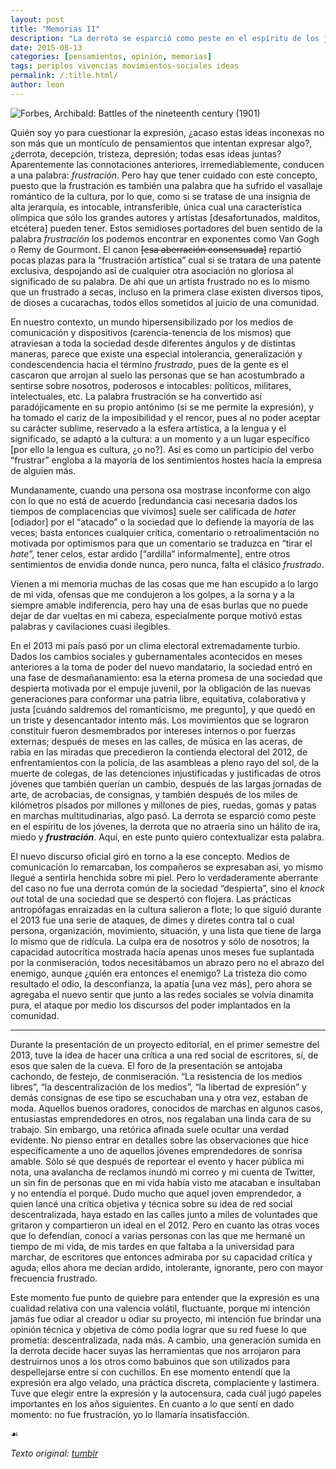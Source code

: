 ```yaml
---
layout: post
title: "Memorias II"
description: "La derrota se esparció como peste en el espíritu de los jóvenes, la derrota que no atraería sino un hálito de ira, miedo y frustración... Entrada rescatada de un Tumblr que, en una triste ironía, no pude rescatar."
date: 2015-08-13
categories: [pensamientos, opinión, memorias]
tags: periplos vivencias movimientos-sociales ideas
permalink: /:title.html/
author: leon
---
```


![Forbes, Archibald: Battles of the nineteenth century (1901)](https://upload.wikimedia.org/wikipedia/commons/thumb/0/08/Battles_of_the_nineteenth_century_%281901%29_%2814783709543%29.jpg/1148px-Battles_of_the_nineteenth_century_%281901%29_%2814783709543%29.jpg)

Quién soy yo para cuestionar la expresión, ¿acaso estas ideas inconexas no son más que un montículo de pensamientos que intentan expresar algo?, ¿derrota, decepción, tristeza, depresión; todas esas ideas juntas? Aparentemente las connotaciones anteriores, irremediablemente, conducen a una palabra: *frustración*. Pero hay que tener cuidado con este concepto, puesto que la frustración es también una palabra que ha sufrido el vasallaje romántico de la cultura, por lo que, como si se tratase de una insignia de alta jerarquía, es intocable, intransferible, única cual una característica olímpica que sólo los grandes autores y artistas [desafortunados, malditos, etcétera] pueden tener. Estos semidioses portadores del buen sentido de la palabra *frustración* los podemos encontrar en exponentes como Van Gogh o Remy de Gourmont. El canon ~~[esa aberración consensuada]~~ repartió pocas plazas para la “frustración artística” cual si se tratara de una patente exclusiva, despojando así de cualquier otra asociación no gloriosa al significado de su palabra. De ahí que un artista frustrado no es lo mismo que un frustrado a secas, incluso en la primera clase existen diversos tipos, de dioses a cucarachas, todos ellos sometidos al juicio de una comunidad.

En nuestro contexto, un mundo hipersensibilizado por los medios de comunicación y dispositivos (carencia-tenencia de los mismos) que atraviesan a toda la sociedad desde diferentes ángulos y de distintas maneras, parece que existe una especial intolerancia, generalización y condescendencia hacia el término *frustrado*, pues de la gente es el cascaron que arrojan al suelo las personas que se han acostumbrado a sentirse sobre nosotros, poderosos e intocables: políticos, militares, intelectuales, etc. La palabra frustración se ha convertido así paradójicamente en su propio antónimo (si se me permite la expresión), y ha tomado el cariz de la imposibilidad y el rencor, pues al no poder aceptar su carácter sublime, reservado a la esfera artística, a la lengua y el significado, se adaptó a la cultura: a un momento y a un lugar específico [por ello la lengua es cultura, ¿o no?]. Así es como un participio del verbo “frustrar” engloba a la mayoría de los sentimientos hostes hacía la empresa de alguien más.

Mundanamente, cuando una persona osa mostrase inconforme con algo con lo que no está de acuerdo [redundancia casi necesaria dados los tiempos de complacencias que vivimos] suele ser calificada de *hater* [odiador] por el “atacado” o la sociedad que lo defiende la mayoría de las veces; basta entonces cualquier crítica, comentario o retroalimentación no motivada por optimismos para que un comentario se traduzca en “tirar el *hate*”, tener celos, estar ardido [“ardilla” informalmente], entre otros sentimientos de envidia donde nunca, pero nunca, falta el clásico *frustrado*.

Vienen a mi memoria muchas de las cosas que me han escupido a lo largo de mi vida, ofensas que me condujeron a los golpes, a la sorna y a la siempre amable indiferencia, pero hay una de esas burlas que no puede dejar de dar vueltas en mi cabeza, especialmente porque motivó estas palabras y cavilaciones cuasi ilegibles.

En el 2013 mi país pasó por un clima electoral extremadamente turbio. Dados los cambios sociales y gubernamentales acontecidos en meses anteriores a la toma de poder del nuevo mandatario, la sociedad entró en una fase de desmañanamiento: esa la eterna promesa de una sociedad que despierta motivada por el empuje juvenil, por la obligación de las nuevas generaciones para conformar una patria libre, equitativa, colaborativa y justa [cuándo saldremos del romanticismo, me pregunto], y que quedó en un triste y desencantador intento más. Los movimientos que se lograron constituir fueron desmembrados por intereses internos o por fuerzas externas; después de meses en las calles, de música en las aceras, de rabia en las miradas que precedieron la contienda electoral del 2012, de enfrentamientos con la policía, de las asambleas a pleno rayo del sol, de la muerte de colegas, de las detenciones injustificadas y justificadas de otros jóvenes que también querían un cambio, después de las largas jornadas de arte, de acrobacias, de consignas, y también después de los miles de kilómetros pisados por millones y millones de pies, ruedas, gomas y patas en marchas multitudinarias, algo pasó. La derrota se esparció como peste en el espíritu de los jóvenes, la derrota que no atraería sino un hálito de ira, miedo y ***frustración***. Aquí, en este punto quiero contextualizar esta palabra.

El nuevo discurso oficial giró en torno a la ese concepto. Medios de comunicación lo remarcaban, los compañeros se expresaban así, yo mismo llegué a sentirla henchida sobre mi piel. Pero lo verdaderamente aberrante del caso no fue una derrota común de la sociedad “despierta”, sino el *knock out* total de una sociedad que se despertó con flojera. Las prácticas antropófagas enraizadas en la cultura salieron a flote; lo que siguió durante el 2013 fue una serie de ataques, de dimes y diretes contra tal o cual persona, organización, movimiento, situación, y una lista que tiene de larga lo mismo que de ridícula. La culpa era de nosotros y sólo de nosotros; la capacidad autocrítica mostrada hacía apenas unos meses fue suplantada por la conmiseración, todos necesitábamos un abrazo pero no el abrazo del enemigo, aunque ¿quién era entonces el enemigo? La tristeza dio como resultado el odio, la desconfianza, la apatía [una vez más], pero ahora se agregaba el nuevo sentir que junto a las redes sociales se volvía dinamita pura, el ataque por medio los discursos del poder implantados en la comunidad.

***

Durante la presentación de un proyecto editorial, en el primer semestre del 2013, tuve la idea de hacer una crítica a una red social de escritores, sí, de esos que salen de la cueva. El foro de la presentación se antojaba cachondo, de festejo, de conmiseración. “La resistencia de los medios libres”, “la descentralización de los medios”, “la libertad de expresión” y demás consignas de ese tipo se escuchaban una y otra vez, estaban de moda. Aquellos buenos oradores, conocidos de marchas en algunos casos, entusiastas emprendedores en otros, nos regalaban una linda cara de su trabajo. Sin embargo, una retórica afinada suele ocultar una verdad evidente. No pienso entrar en detalles sobre las observaciones que hice específicamente a uno de aquellos jóvenes emprendedores de sonrisa amable. Sólo sé que después de reportear el evento y hacer pública mi nota, una avalancha de reclamos inundó mi correo y mi cuenta de Twitter, un sin fin de personas que en mi vida había visto me atacaban e insultaban y no entendía el porqué. Dudo mucho que aquel joven emprendedor, a quien lancé una crítica objetiva y técnica sobre su idea de red social descentralizada, haya estado en las calles junto a miles de voluntades que gritaron y compartieron un ideal en el 2012. Pero en cuanto las otras voces que lo defendían, conocí a varias personas con las que me hermané un tiempo de mi vida, de mis tardes en que faltaba a la universidad para marchar, de escritores que entonces admiraba por su capacidad crítica y aguda; ellos ahora me decían ardido, intolerante, ignorante, pero con mayor frecuencia frustrado.

Este momento fue punto de quiebre para entender que la expresión es una cualidad relativa con una valencia volátil, fluctuante, porque mi intención jamás fue odiar al creador u odiar su proyecto, mi intención fue brindar una opinión técnica y objetiva de cómo podía lograr que su red fuese lo que prometía: descentralizada, nada más. A cambio, una generación sumida en la derrota decide hacer suyas las herramientas que nos arrojaron para destruirnos unos a los otros como babuinos que son utilizados para despellejarse entre sí con cuchillos. En ese momento entendí que la expresión era algo velado, una práctica discreta, complaciente y lastimera. Tuve que elegir entre la expresión y la autocensura, cada cuál jugó papeles importantes en los años siguientes. En cuanto a lo que sentí en dado momento: no fue frustración, yo lo llamaría insatisfacción.

&#9753;

*Texto original: [tumblr](https://der-strafbomber-blog.tumblr.com/post/126567634367/ii)*
